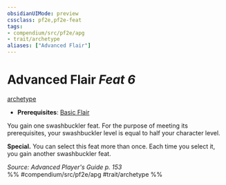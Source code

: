 ```yaml
---
obsidianUIMode: preview
cssclass: pf2e,pf2e-feat
tags:
- compendium/src/pf2e/apg
- trait/archetype
aliases: ["Advanced Flair"]
---
```

# Advanced Flair  *Feat 6*  
[archetype](../../rules/traits/archetype.md)  

- **Prerequisites**: [Basic Flair](basic-flair-apg.md)

You gain one swashbuckler feat. For the purpose of meeting its prerequisites, your swashbuckler level is equal to half your character level.

**Special.** You can select this feat more than once. Each time you select it, you gain another swashbuckler feat.

*Source: Advanced Player's Guide p. 153*  
%% #compendium/src/pf2e/apg #trait/archetype %%